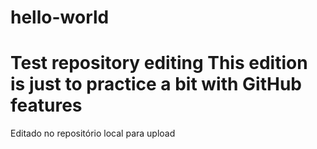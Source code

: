 # hello-world
Test repository editing
This edition is just to practice a bit with GitHub features
===========================
Editado no repositório local para upload
